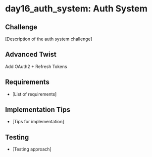 # day16_auth_system: Auth System

## Challenge
[Description of the auth system challenge]

## Advanced Twist
Add OAuth2 + Refresh Tokens

## Requirements
- [List of requirements]

## Implementation Tips
- [Tips for implementation]

## Testing
- [Testing approach]
